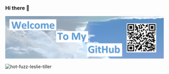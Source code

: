 ### Hi there 👋
<img src="https://raw.githubusercontent.com/GabeLeach/GabeLeach/master/github banner.png" alt="banner">

![hot-fuzz-leslie-tiller](https://user-images.githubusercontent.com/44070932/184009716-63bc4ecd-77cc-4d7d-ae4c-6b7b4a7e1316.gif)
